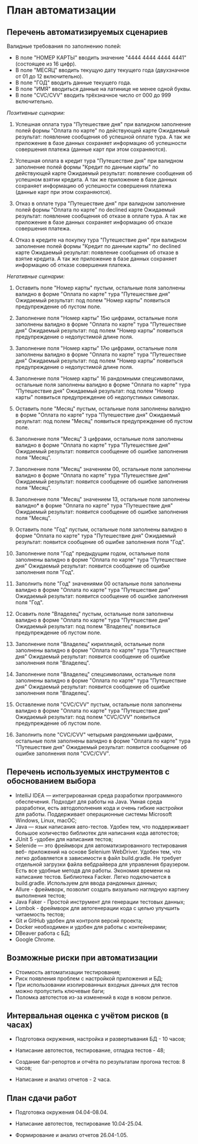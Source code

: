 # План автоматизации


## Перечень автоматизируемых сценариев

Валидные требования по заполнению полей:

- В поле "НОМЕР КАРТЫ" вводить значение "4444 4444 4444 4441" (состоящее из 16 цифр).
- В поле "МЕСЯЦ" вводить текущую дату текущего года (двухзначное от 01 до 12 включительно).
- В поле "ГОД" вводить данные текущего года.
- В поле "ИМЯ" вводиться данные на латинице не менее одной буквы.
- В поле "CVC/CVV" вводить трёхзначное число от 000 до 999 включительно.



_Позитивные сценарии:_

1. Успешная оплата тура "Путешествие дня" при валидном заполнение полей формы "Оплата по карте" по действующей карте
   Ожидаемый результат: появление сообщения об успешной оплате тура. А так же  приложение в базе данных сохраняет информацию об успешности совершения платежа (данные карт при этом сохраняются).

2. Успешная оплата в кредит тура "Путешествие дня" при валидном заполнение полей формы "Кредит по данным карты" по действующей карте
   Ожидаемый результат: появление сообщения об успешном взятии кредита.  А так же  приложение в базе данных сохраняет информацию об успешности совершения платежа (данные карт при этом сохраняются).

3. Отказ в оплате тура "Путешествие дня" при валидном заполнение полей формы "Оплата по карте" по declined карте
   Ожидаемый результат: появление сообщения об отказе в оплате тура.  А так же  приложение в базе данных сохраняет информацию об отказе совершения платежа.

4. Отказ в кредите на покупку тура "Путешествие дня" при валидном заполнение полей формы "Кредит по данным карты" по declined карте
   Ожидаемый результат: появление сообщения об отказе в взятие кредита.  А так же  приложение в базе данных сохраняет информацию об отказе совершения платежа.



_Негативные сценарии:_

1. Оставить поле "Номер карты" пустым, остальные поля заполнены валидно в форме "Оплата по карте" тура "Путешествие дня"
   Ожидаемый результат: под полем "Номер карты" появиться предупреждение об пустом поле.

2. Заполнение поля "Номер карты" 15ю цифрами, остальные поля заполнены валидно в форме "Оплата по карте" тура "Путешествие дня"
   Ожидаемый результат: под полем "Номер карты" появиться предупреждение о недопустимой длине поля.

3. Заполнение поля "Номер карты" 17ю цифрами, остальные поля заполнены валидно в форме "Оплата по карте" тура "Путешествие дня"
   Ожидаемый результат: под полем "Номер карты" появиться предупреждение о недопустимой длине поля.

4. Заполнение поля "Номер карты" 16 рандомными спецсимволами, остальные поля заполнены валидно в форме "Оплата по карте" тура "Путешествие дня"
   Ожидаемый результат: под полем "Номер карты" появиться предупреждение об недопустимых символах.

5. Оставить поле "Месяц" пустым, остальные поля заполнены валидно в форме "Оплата по карте" тура "Путешествие дня"
   Ожидаемый результат: под полем "Месяц" появиться предупреждение об пустом поле.

6. Заполнение поля "Месяц" 3 цифрами, остальные поля заполнены валидно в форме "Оплата по карте" тура "Путешествие дня"
   Ожидаемый результат: появится сообщение об ошибке заполнения поля "Месяц".

7. Заполнение поля "Месяц" значением 00, остальные поля заполнены валидно в форме "Оплата по карте" тура "Путешествие дня"
   Ожидаемый результат: появится сообщение об ошибке заполнения поля "Месяц".

8. Заполнение поля "Месяц" значением 13, остальные поля заполнены валидно* в форме "Оплата по карте" тура "Путешествие дня"
   Ожидаемый результат: появится сообщение об ошибке заполнения поля "Месяц".

9. Оставить поле "Год" пустым, остальные поля заполнены валидно в форме "Оплата по карте" тура "Путешествие дня"
   Ожидаемый результат: появится сообщение об ошибке заполнения поля "Год".

10. Заполнение поля "Год" предыдущим годом, остальные поля заполнены валидно в форме "Оплата по карте" тура "Путешествие дня"
    Ожидаемый результат: появится сообщение об ошибке заполнения поля "Год".

11. Заполнить поле "Год" значениями 00 остальные поля заполнены валидно в форме "Оплата по карте" тура "Путешествие дня"
    Ожидаемый результат: появится сообщение об ошибке заполнения поля "Год".

12. Осавить поле "Владелец" пустым, остальные поля заполнены валидно в форме "Оплата по карте" тура "Путешествие дня"
    Ожидаемый результат: под полем "Владелец" появиться предупреждение об пустом поле.

13. Заполнение поля "Владелец" кириллицей, остальные поля заполнены валидно в форме "Оплата по карте" тура "Путешествие дня"
    Ожидаемый результат:  появится сообщение об ошибке заполнения поля "Владелец".

14. Заполнение поля "Владелец" спецсимволами, остальные поля заполнены валидно в форме "Оплата по карте" тура "Путешествие дня"
    Ожидаемый результат:  появится сообщение об ошибке заполнения поля "Владелец".

15. Оставление поля "CVC/CVV" пустым, остальные поля заполнены валидно в форме "Оплата по карте" тура "Путешествие дня"
    Ожидаемый результат: под полем "CVC/CVV" появиться предупреждение об пустом поле.

16. Заполнить  поле "CVC/CVV" четырьмя рандомными цыфрами, остальные поля заполнены валидно в форме "Оплата по карте" тура "Путешествие дня"
    Ожидаемый результат: появится сообщение об ошибке заполнения поля "CVC/CVV".



## Перечень используемых инструментов с обоснованием выбора

- IntelliJ IDEA — интегрированная среда разработки программного обеспечения. Подходит для работы на Java. Умная среда разработки, есть автодополнения кода и очень гибкие настройки для работы. Поддерживает операционные системы Microsoft Windows, Linux, macOC;
- Java  — язык написания авто-тестов. Удобен тем, что поддерживает большое количество библиотек для написания кода автотестов;
- JUnit 5 -удобен для написания тестов;
- Selenide — это фреймворк для автоматизированного тестирования веб- приложений на основе Selenium WebDriver. Удобен тем, что легко добавляется в зависимости в файл build.gradle. Не требует отдельной загрузки файла вебдрайвера для управления браузером. Есть все удобные методв для работы. Экономия времени на написание тестов.
  Библиотека Facker. Легко подключается в build.gradle. Используем для ввода рандомных данных;
- Allure - фреймворк, позволит создать визуально наглядную картину выполнения тестов;
- Java Faker - Простой инструмент для генерации тестовых данных;
- Lombok -  фреймворк для автогенерации кода с целью улучшить читаемость тестов;
- Git и GitHub удобен для контроля версий проекта;
- Docker необходимен и удобен для работы с контейнерами;
- DBeaver работа с БД;
- Google Chrome.



##  Возможные риски при автоматизации

- Стоимость автоматизации тестирования;
- Риск появления проблем с настройкой приложения и БД;
- При использовании изолированных входных данных для тестов можно пропустить ключевые баги;
- Поломка автотестов из-за изменений в коде в новом релизе.



## Интервальная оценка с учётом рисков (в часах)

- Подготовка окружения, настройка и развертывания БД - 10 часов;

- Написание автотестов, тестирование, отладка тестов - 48;

- Создание баг-репортов и отчёта по результатам прогона тестов: 8 часов;

- Написание и анализ отчетов - 2 часа.



## План сдачи работ

- Подготовка окружения 04.04-08.04.

- Написание автотестов, тестирование 10.04-25.04.

- Формирование и анализ отчетов 26.04-1.05.